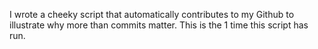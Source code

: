 I wrote a cheeky script that automatically contributes to my Github to illustrate why more than commits matter. This is the 1 time this script has run.
